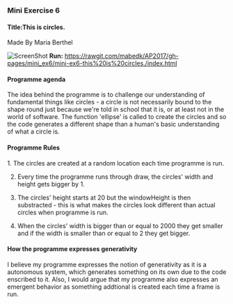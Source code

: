
<p align="center"><h3>Mini Exercise 6</h3></p>
<h4><b>Title:</b>This is circles.</h4>
Made By Maria Berthel

![ScreenShot](https://github.com/mabedk/AP2017/blob/gh-pages/mini_ex6/Sk%C3%A6rmbillede%202017-03-18%20kl.%2013.14.02.png)
<b>Run:</b> https://rawgit.com/mabedk/AP2017/gh-pages/mini_ex6/mini-ex6-this%20is%20circles./index.html

<h4>Programme agenda</h4>
The idea behind the programme is to challenge our understanding of fundamental things like circles - a circle is not necessarily bound to the shape round just because we're told in school that it is, or at least not in the world of software. The function 'ellipse' is called to create the circles and so the code generates a different shape than a human's basic understanding of what a circle is. 

<h4>Programme Rules</h4>
1. The circles are created at a random location each time programme is run.

2. Every time the programme runs through draw, the circles' width and height gets bigger by 1.

3. The circles' height starts at 20 but the windowHeight is then substracted - this is what makes the circles look different than actual circles when programme is run.

4. When the circles' width is bigger than or equal to 2000 they get smaller and if the width is smaller than or equal to 2 they get bigger.

<h4>How the programme expresses generativity</h4>
I believe my programme expresses the notion of generativity as it is a autonomous system, which generates something on its own due to the code enscribed to it. Also, I would argue that my programme also expresses an emergent behavior as something addtional is created each time a frame is run. 


